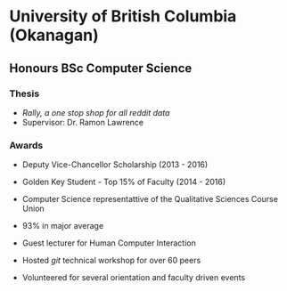 # University of British Columbia (Okanagan)

## Honours BSc Computer Science

### Thesis

<!-- TODO: PDF Download -->

- _Rally, a one stop shop for all reddit data_
- Supervisor: Dr. Ramon Lawrence

### Awards

- Deputy Vice-Chancellor Scholarship (2013 - 2016)
- Golden Key Student - Top 15% of Faculty (2014 - 2016)

- Computer Science representattive of the Qualitative Sciences Course Union
- 93% in major average
- Guest lecturer for Human Computer Interaction
- Hosted _git_ technical workshop for over 60 peers
- Volunteered for several orientation and faculty driven events